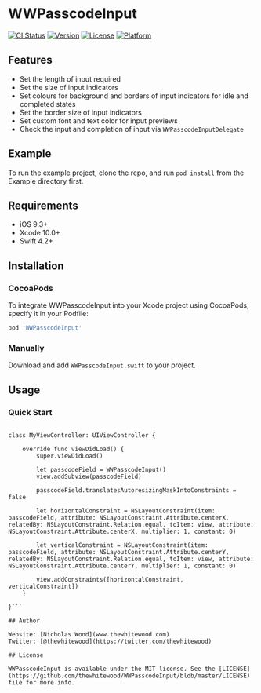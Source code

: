 # WWPasscodeInput

[![CI Status](https://img.shields.io/travis/nick@thewhitewood.com/WWPasscodeInput.svg?style=flat)](https://travis-ci.org/nick@thewhitewood.com/WWPasscodeInput)
[![Version](https://img.shields.io/cocoapods/v/WWPasscodeInput.svg?style=flat)](https://cocoapods.org/pods/WWPasscodeInput)
[![License](https://img.shields.io/cocoapods/l/WWPasscodeInput.svg?style=flat)](https://cocoapods.org/pods/WWPasscodeInput)
[![Platform](https://img.shields.io/cocoapods/p/WWPasscodeInput.svg?style=flat)](https://cocoapods.org/pods/WWPasscodeInput)

## Features
* Set the length of input required
* Set the size of input indicators
* Set colours for background and borders of input indicators for idle and completed states
* Set the border size of input indicators
* Set custom font and text color for input previews
* Check the input and completion of input via `WWPasscodeInputDelegate`

## Example

To run the example project, clone the repo, and run `pod install` from the Example directory first.

## Requirements

* iOS 9.3+
* Xcode 10.0+
* Swift 4.2+


## Installation

### CocoaPods

To integrate WWPasscodeInput into your Xcode project using CocoaPods, specify it in your Podfile:

```ruby
pod 'WWPasscodeInput'
```

### Manually

Download and add `WWPasscodeInput.swift` to your project.


## Usage

### Quick Start
```import WWPasscodeInput

class MyViewController: UIViewController {

    override func viewDidLoad() {
        super.viewDidLoad()

        let passcodeField = WWPasscodeInput()
        view.addSubview(passcodeField)
        
        passcodeField.translatesAutoresizingMaskIntoConstraints = false
        
        let horizontalConstraint = NSLayoutConstraint(item: passcodeField, attribute: NSLayoutConstraint.Attribute.centerX, relatedBy: NSLayoutConstraint.Relation.equal, toItem: view, attribute: NSLayoutConstraint.Attribute.centerX, multiplier: 1, constant: 0)
        
        let verticalConstraint = NSLayoutConstraint(item: passcodeField, attribute: NSLayoutConstraint.Attribute.centerY, relatedBy: NSLayoutConstraint.Relation.equal, toItem: view, attribute: NSLayoutConstraint.Attribute.centerY, multiplier: 1, constant: 0)
        
        view.addConstraints([horizontalConstraint, verticalConstraint])
    }

}```

## Author

Website: [Nicholas Wood](www.thewhitewood.com)
Twitter: [@thewhitewood](https://twitter.com/thewhitewood)

## License

WWPasscodeInput is available under the MIT license. See the [LICENSE](https://github.com/thewhitewood/WWPasscodeInput/blob/master/LICENSE) file for more info.
